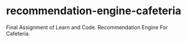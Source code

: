 # recommendation-engine-cafeteria
Final Assignment of Learn and Code. Recommendation Engine For Cafeteria.
